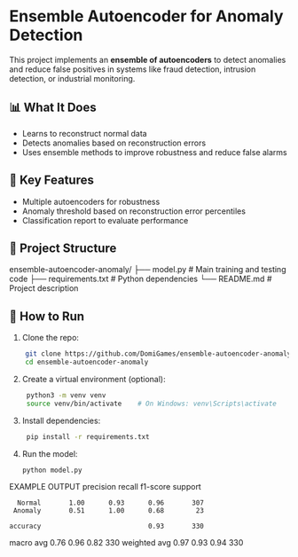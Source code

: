 
# Ensemble Autoencoder for Anomaly Detection

This project implements an **ensemble of autoencoders** to detect anomalies and reduce false positives in systems like fraud detection, intrusion detection, or industrial monitoring.

## 📊 What It Does
- Learns to reconstruct normal data
- Detects anomalies based on reconstruction errors
- Uses ensemble methods to improve robustness and reduce false alarms

## 🧠 Key Features
- Multiple autoencoders for robustness
- Anomaly threshold based on reconstruction error percentiles
- Classification report to evaluate performance

## 📁 Project Structure
ensemble-autoencoder-anomaly/
├── model.py # Main training and testing code
├── requirements.txt # Python dependencies
└── README.md # Project description

## 🚀 How to Run

1. Clone the repo:
```bash
    git clone https://github.com/DomiGames/ensemble-autoencoder-anomaly.git
    cd ensemble-autoencoder-anomaly
```

2. Create a virtual environment (optional):
   ```bash
    python3 -m venv venv
    source venv/bin/activate    # On Windows: venv\Scripts\activate
   ```

4. Install dependencies:
   ```bash
    pip install -r requirements.txt
   ```

5. Run the model:
    ```bash
    python model.py
    ```


EXAMPLE OUTPUT
              precision    recall  f1-score   support

      Normal       1.00      0.93      0.96       307
     Anomaly       0.51      1.00      0.68        23

    accuracy                           0.93       330
   macro avg       0.76      0.96      0.82       330
weighted avg       0.97      0.93      0.94       330
    
